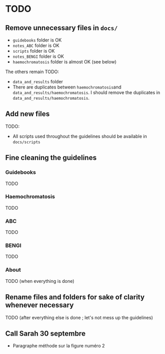 # TODO

## Remove unnecessary files in `docs/`

* `guidebooks` folder is OK
* `notes_ABC` folder is OK
* `scripts` folder is OK
* `notes_BENGI` folder is OK
* `haemochromatosis` folder is almost OK (see below)

The others remain TODO:
* `data_and_results` folder
* There are duplicates between `haemochromatosis`and `data_and_results/haemochromatosis`. I should remove the duplicates in `data_and_results/haemochromatosis`.

## Add new files

TODO:

* All scripts used throughout the guidelines should be available in `docs/scripts`

## Fine cleaning the guidelines

### Guidebooks

TODO

### Haemochromatosis

TODO

### ABC

TODO

### BENGI

TODO

### About

TODO (when everything is done)

## Rename files and folders for sake of clarity whenever necessary

TODO (after everything else is done ; let's not mess up the guidelines)

## Call Sarah 30 septembre

* Paragraphe méthode sur la figure numéro 2
